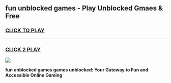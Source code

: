 
## fun unblocked games - Play Unblocked Gmaes & Free
<h3>
<a href="https://premium.freeplayer.one?title=fun_unblocked_games&ref=20F">CLICK TO PLAY</a></h3>
<hr>

<h3>
<a href="https://premium.freeplayer.one?title=fun_unblocked_games&ref=20F">CLICK 2 PLAY</a>
  
</h3>

<a href="https://premium.freeplayer.one?title=fun_unblocked_games&ref=20F/"><img src="https://clearcache.store/games.png"></a>


**fun unblocked games games unblocked: Your Gateway to Fun and Accessible Online Gaming**
